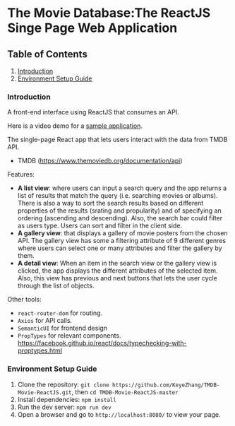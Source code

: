 # The Movie Database:The ReactJS Singe Page Web Application

## Table of Contents
1. [Introduction](#introduction)
2. [Environment Setup Guide](#environment-setup-guide)


### Introduction
A front-end interface using ReactJS that consumes an API. 

Here is a video demo for a [sample application](https://youtu.be/DmDZuAr7QJE).

The single-page React app that lets users interact with the data from TMDB API. 
  - TMDB (https://www.themoviedb.org/documentation/api)

Features:
  - **A list view**:  where users can input a search query and the app returns a list of results that match the query (i.e. searching movies or albums). There is also a way to sort the search results based on different properties of the results (srating and propularity) and of specifying an ordering (ascending and descending). Also, the search bar could filter as users type. Users can sort and filter in the client side.
  - **A gallery view**: that displays a gallery of movie posters from the chosen API. The gallery view has some a filtering attribute of 9 different genres where users can select one or many attributes and filter the gallery by them.
  -  **A detail view**: When an item in the search view or the gallery view is clicked, the app displays the different attributes of the selected item. Also, this view has previous and next buttons that lets the user cycle through the list of objects.
  
 Other tools:
  - <code>react-router-dom</code> for routing.
  - <code>Axios</code> for API calls.
  - <code>SemanticUI</code> for frontend design
  - <code>PropTypes</code> for relevant components. https://facebook.github.io/react/docs/typechecking-with-proptypes.html


### Environment Setup Guide
1. Clone the repository:
`git clone https://github.com/KeyeZhang/TMDB-Movie-ReactJS.git`, then `cd TMDB-Movie-ReactJS-master`
2. Install dependencies:
`npm install`
3. Run the dev server:
`npm run dev`
4. Open a browser and go to `http://localhost:8080/` to view your page.

